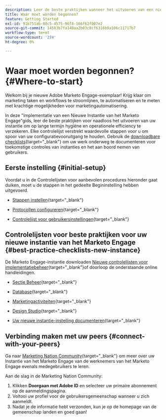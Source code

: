 ```yaml
---
description: Leer de beste praktijken wanneer het uitvoeren van een nieuw Marketo Engage instantie. Door de prestaties bij te houden, kunt u optimaal uit het Marketo Engage halen en uw exemplaar instellen voor langdurige hygiëne en efficiëntie. Als nieuwe beheerder die door een nieuwe instantie navigeert, gebruikt u deze hulplijnen om scherpgesteld en georganiseerd te blijven.
title: Waar moet worden begonnen?
feature: Getting Started
exl-id: 91b751ab-88c5-4575-96f8-166f62f007e2
source-git-commit: 14583b7fa148aa2b03c8cf6316b9a106c11717b7
workflow-type: tm+mt
source-wordcount: '274'
ht-degree: 0%

---
```


# Waar moet worden begonnen? {#Where-to-start}

Welkom bij je nieuwe Adobe Marketo Engage-exemplaar! Krijg klaar om marketing taken en workflows te stroomlijnen, te automatiseren en te meten met krachtige mogelijkheden voor marketingautomatisering.

In deze &quot;Implementatie van een Nieuwe Instantie van het Marketo Engage&quot;gids, leer de beste praktijken voor naadloos het uitvoeren van uw instantie om op lange termijn hygiëne en operationele efficiency te verzekeren. Elke controlelijst verstrekt waardevolle stappen voor u om spoor van uw configuratievooruitgang te houden. Gebruik de [downloadbare checklists](/help/marketo/getting-started/inheriting-a-marketo-engage-instance/assets/adobe-marketo-engage-new-instance-admin-checklist.xlsx){target="_blank"} om uw werk onderweg te documenteren voor toekomstige controles van instanties en het aan boord nemen van gebruikers.

## Eerste instelling {#initial-setup}

Voordat u in de Controlelijsten voor aanbevolen procedures hieronder gaat duiken, moet u de stappen in het gedeelte Begininstelling hebben uitgevoerd.

* [Stappen instellen](/help/marketo/getting-started/initial-setup/initial-setup-tasks.md){target="_blank"}

* [Protocollen configureren](/help/marketo/getting-started/initial-setup/initial-setup-tasks.md){target="_blank"}

* [Controlelijst voor gebruikersinstellingen](/help/marketo/getting-started/initial-setup/user-setup.md){target="_blank"}

## Controlelijsten voor beste praktijken voor uw nieuwe instantie van het Marketo Engage {#best-practice-checklists-new-instance}

De Marketo Engage-instantie downloaden [Nieuwe controlelijsten voor implementatiebeheer](/help/marketo/getting-started/inheriting-a-marketo-engage-instance/assets/adobe-marketo-engage-new-instance-admin-checklist.xlsx){target="_blank"}of doorloop de onderstaande online handleidingen.

* [Sectie Beheer](/help/marketo/getting-started/implementing-a-new-marketo-engage-instance/admin-section-checklist.md){target="_blank"}

* [Database](/help/marketo/getting-started/implementing-a-new-marketo-engage-instance/database-checklist.md){target="_blank"}

* [Marketingactiviteiten](/help/marketo/getting-started/implementing-a-new-marketo-engage-instance/marketing-activities-checklist.md){target="_blank"}

* [Design Studio](/help/marketo/getting-started/implementing-a-new-marketo-engage-instance/design-studio-checklist.md){target="_blank"}

* [Uw nieuwe instantie-instelling documenteren](/help/marketo/getting-started/implementing-a-new-marketo-engage-instance/document-your-setup.md){target="_blank"}

## Verbinding maken met uw peers {#connect-with-your-peers}

Ga naar [Marketing Nation Community](https://nation.marketo.com/){target="_blank"} om meer over uw Instantie van het Marketo Engage van de werknemers van het Marketo Engage evenals medegebruikers te leren.

Aan de slag in de Marketing Nation Community:

1. Klikken **Doorgaan met Adobe ID** en selecteer uw primaire abonnement op de aanmeldingspagina.
1. Voltooi uw profiel voor de gebruikersgemeenschap wanneer u zich aanmeldt.
1. Nadat je de informatie hebt verzonden, kun je op de homepage van de gemeenschap landen en goed gaan!
